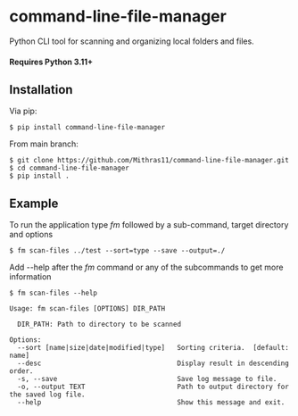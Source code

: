 # command-line-file-manager

Python CLI tool for scanning and organizing local folders and files.

#### Requires Python 3.11+

## Installation


Via pip:
```console
$ pip install command-line-file-manager
```

From main branch:
```console
$ git clone https://github.com/Mithras11/command-line-file-manager.git
$ cd command-line-file-manager 
$ pip install .
```

## Example


To run the application type <i>fm</i> followed by a sub-command, target directory and options
```console
$ fm scan-files ../test --sort=type --save --output=./
```

Add --help after the <i>fm</i> command or any of the subcommands to get more information
```console
$ fm scan-files --help

Usage: fm scan-files [OPTIONS] DIR_PATH

  DIR_PATH: Path to directory to be scanned

Options:
  --sort [name|size|date|modified|type]   Sorting criteria.  [default: name]
  --desc                                  Display result in descending order.
  -s, --save                              Save log message to file.
  -o, --output TEXT                       Path to output directory for the saved log file.
  --help                                  Show this message and exit.
```
